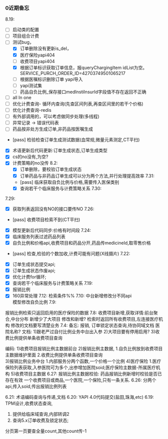 ### 0近期备忘
8.19:
- [ ] 启动类的配置 
- [ ] 项目组合计费 
- [ ] 测试bug，
  - [x] 订单删除没有更新is_del，
  - [x] 医疗保险yapi404
  - [ ] 收费项目yapi404
  - [x] 根据订单标识获取订单信息，报queryChargingItem idList为空。SERVICE_PURCH_ORDER_ID=42703749501065217
  - [ ] 根据医嘱标识删除订单 yapi导入
  - [ ] yapi测试集
  - [ ] 药品自负比例_保存接口medInstiInsurId字段值不存在返回不正确
- [ ] all In one 
- [ ] 优化计费查询- 循环内查询(先查区间列表,再查区间里的若干个价格)
- [ ] 优化计费查询-redis
- [ ]  有外部调用的，可以考虑做同步处理(多线程)
- [ ] 异常记录 -> 错误代码表
- [ ] 药品按非处方生成订单,非药品按医嘱生成
- [pass] 检验检查订单生成测试数据(血常规,微量元素测定,CT平扫)
- [x] 术语更新后代码更新:订单生成状态,订单生成类型
- [x] cs的no没有,为空?
- [x] 计费策略的no没传
8.2:
  - [x]  订单删除，要校验订单生成状态
  - [x]  订单药品与非药品订单生成可以分为两个方法,并行处理提高效率
7.31:
  - [pass] 临床获取自负比例与价格,需要传入医保类别
  - [x] 查询若干个临床服务与计费策略关系
7.30:

7.29:
  - [x] 获取列表返回没有NO的接口要传NO
7.26:
  - [pass] 收费项目检索不到(CT平扫)
  - [x] 模型更新后代码同步:价格有时间段
7.24:
  - [x] 临床服务列表过滤药品列表
  - [x] 自负比例和价格api,收费项目和药品分开,药品传medicineId,取零售价格
  - [pass] 检查,检验的个数加收,计费可能有问题(X线摄片)
7.22:
  - [x] 订单生成状态提交api;
  - [x] 订单生成状态作废api;
  - [x] 优化计费for循环;
  - [x] 查询若干个临床服务与计费策略关系
7.19:
  - [x] 报销比例
  - [x] 160异常处理
7.12:
  检索条件%%
7.10:
  中台新增修改分不同api\
  模型修改自负比例
7.9:
  
  报销比例检索只返回启用的医疗保险的数据
7.8:
  收费项目新增,获取详情:前台聚合,中台分布
  新增少了大项目
  修改和新增?
  检索时返回所有收费项目,左连接医疗机构
  修改的文档要写清楚业务
7.4:
  备忘:
    报销,
    订单锁定状态查询,待协同域文档
    医院名称?
  文档:
    1)跟老严过自付比例业务中台出入参
    2)大项目要有停用启用?
    3)收费比例提供单条收费项目查询  
  
  编码:
    1)收费项目报销比例主数据前台
    2)报销比例主数据,
      1.自负比例放到收费项目主数据维护里面
      2.收费比例提供单条收费项目查询  
    3)报销比例业务中台
      1.内部服务分两个函数,一个价格一个比例
    4)医疗保险
      1.医疗保险列表获取,入参医院可为多个,出参增加医院soid;医疗保险主数据-所属医疗机构
    5)收费项目主数据
6.27:
报销比例主数据校验:
  药品报销比例新增时校验是否已存在有效
  一个收费项目或商品,一个医院,一个保险,只有一条关系.
6.26:
  分两个api,传入soid,传出报销比例列表

6.21:
术语编码查询与传递,文档
6.20:
YAPI
4.0代码提交(盐田,珠海,etc)
6.19:
TPM设计,收费状态查询,
1.	提供给临床域查询,内部转调2
2.	查询5.x订单收费及锁定状态;

分页第一页要查全量count,其他count传-1 

